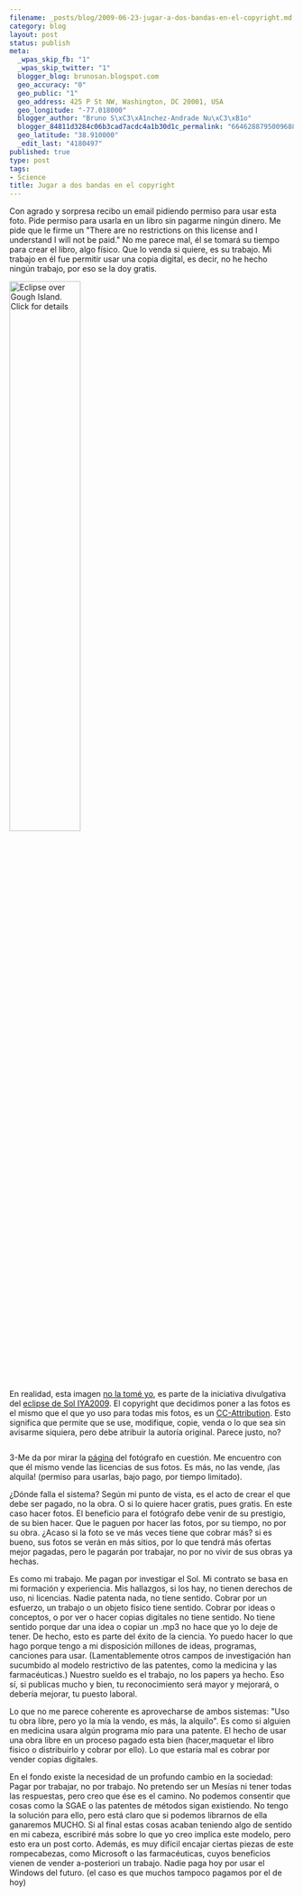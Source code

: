 ```yaml
--- 
filename: _posts/blog/2009-06-23-jugar-a-dos-bandas-en-el-copyright.md
category: blog
layout: post
status: publish
meta: 
  _wpas_skip_fb: "1"
  _wpas_skip_twitter: "1"
  blogger_blog: brunosan.blogspot.com
  geo_accuracy: "0"
  geo_public: "1"
  geo_address: 425 P St NW, Washington, DC 20001, USA
  geo_longitude: "-77.018000"
  blogger_author: "Bruno S\xC3\xA1nchez-Andrade Nu\xC3\xB1o"
  blogger_84811d3284c06b3cad7acdc4a1b30d1c_permalink: "6646288795009688550"
  geo_latitude: "38.910000"
  _edit_last: "4180497"
published: true
type: post
tags: 
- Science
title: Jugar a dos bandas en el copyright
---
```

Con agrado y sorpresa recibo un email pidiendo permiso para usar esta foto. Pide permiso para usarla en un libro sin pagarme ningún dinero. Me pide que le firme un "There are no restrictions on this license and I understand I will not be paid." No me parece mal, él se tomará su tiempo para crear el libro, algo físico. Que lo venda si quiere, es su trabajo. Mi trabajo en él fue permitir usar una copia digital, es decir, no he hecho ningún trabajo, por eso se la doy gratis.

<a title="Eclipse over Gough Island... by brunosan, on Flickr" href="https://www.flickr.com/photos/nasonurb/3227493877/"><img class="aligncenter" src="https://farm4.static.flickr.com/3325/3227493877_f9e01fe256.jpg" alt="Eclipse over Gough Island. Click for details" width="50%" /></a>

<!--more-->En realidad, esta imagen <a href="https://eclipse26jan09.wordpress.com/2009/01/26/eclipse-over-gough-island-2/">no la tomé yo</a>, es parte de la iniciativa divulgativa del <a href="https://eclipse26jan09.wordpress.com">eclipse de Sol IYA2009</a>. El copyright que decidimos poner a las fotos es el mismo que el que yo uso para todas mis fotos, es un <a href="https://creativecommons.org/licenses/by/2.0/deed.en">CC-Attribution</a>. Esto significa que permite que se use, modifique, copie, venda o lo que sea sin avisarme siquiera, pero debe atribuir la autoría original. Parece justo, no?
<a href="https://creativecommons.org/images/deed/seal.png"><img class="aligncenter" src="https://creativecommons.org/images/deed/seal.png" border="0" alt="" /></a>

3-Me da por mirar la <a href="https://www.starkeyzone.net/licence-request-form/">página</a> del fotógrafo en cuestión. Me encuentro con que él mismo vende las licencias de sus fotos. Es más, no las vende, ¡las alquila! (permiso para usarlas, bajo pago, por tiempo limitado).

¿Dónde falla el sistema?
Según mi punto de vista, es el acto de crear el que debe ser pagado, no la obra. O si lo quiere hacer gratis, pues gratis. En este caso hacer fotos. El beneficio para el fotógrafo debe venir de su prestigio, de su bien hacer. Que le paguen por hacer las fotos, por su tiempo, no por su obra. ¿Acaso si la foto se ve más veces tiene que cobrar más? si es bueno, sus fotos se verán en más sitios, por lo que tendrá más ofertas mejor pagadas, pero le pagarán por trabajar, no por no vivir de sus obras ya hechas.

Es como mi trabajo. Me pagan por investigar el Sol. Mi contrato se basa en mi formación y experiencia. Mis hallazgos, si los hay, no tienen derechos de uso, ni licencias. Nadie patenta nada, no tiene sentido. Cobrar por un esfuerzo, un trabajo o un objeto físico tiene sentido. Cobrar por ideas o conceptos, o por ver o hacer copias digitales no tiene sentido. No tiene sentido porque dar una idea o copiar un .mp3 no hace que yo lo deje de tener. De hecho, esto es parte del éxito de la ciencia. Yo puedo hacer lo que hago porque tengo a mi disposición millones de ideas, programas, canciones para usar.  (Lamentablemente otros campos de investigación han sucumbido al modelo restrictivo de las patentes, como la medicina y las farmacéuticas.) Nuestro sueldo es el trabajo, no los papers ya hecho. Eso sí, si publicas mucho y bien, tu reconocimiento será mayor y mejorará, o debería mejorar, tu puesto laboral.

Lo que no me parece coherente es aprovecharse de ambos sistemas: "Uso tu obra libre, pero yo la mía la vendo, es más, la alquilo". Es como si  alguien en medicina usara algún programa mío para una patente. El hecho de usar una obra libre en un proceso pagado esta bien (hacer,maquetar el libro físico o distribuirlo y cobrar por ello). Lo que estaría mal es cobrar por vender copias digitales.

En el fondo existe la necesidad de un profundo cambio en la sociedad: Pagar por trabajar, no por trabajo.
No pretendo ser un Mesías ni tener todas las respuestas, pero creo que ése es el camino. No podemos consentir que cosas como la SGAE o las patentes de métodos sigan existiendo. No tengo la solución para ello, pero está claro que si podemos librarnos de ella ganaremos MUCHO.
Si al final estas cosas acaban teniendo algo de sentido en mi cabeza, escribiré más sobre lo que yo creo implica este modelo, pero esto era un post corto. Además, es muy difícil encajar ciertas piezas de este rompecabezas, como Microsoft o las farmacéuticas, cuyos beneficios vienen de vender a-posteriori un trabajo. Nadie paga hoy por usar el Windows del futuro. (el caso es que muchos tampoco pagamos por el de hoy)
